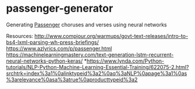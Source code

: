 # passenger-generator
Generating [Passenger](https://en.wikipedia.org/wiki/Passenger_(singer)) choruses and verses using neural networks

Resources:
http://www.compjour.org/warmups/govt-text-releases/intro-to-bs4-lxml-parsing-wh-press-briefings/
https://www.azlyrics.com/p/passenger.html
https://machinelearningmastery.com/text-generation-lstm-recurrent-neural-networks-python-keras/
*https://www.lynda.com/Python-tutorials/NLP-Python-Machine-Learning-Essential-Training/622075-2.html?srchtrk=index%3a1%0alinktypeid%3a2%0aq%3aNLP%0apage%3a1%0as%3arelevance%0asa%3atrue%0aproducttypeid%3a2
